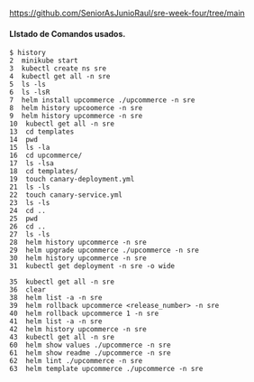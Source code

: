 https://github.com/SeniorAsJunioRaul/sre-week-four/tree/main
#### LIstado de Comandos usados.

    $ history
    2  minikube start
    3  kubectl create ns sre
    4  kubectl get all -n sre
    5  ls -ls
    6  ls -lsR
    7  helm install upcommerce ./upcommerce -n sre
    8  helm history upcoomerce -n sre
    9  helm history upcommerce -n sre
    10  kubectl get all -n sre
    13  cd templates
    14  pwd
    15  ls -la
    16  cd upcommerce/
    17  ls -lsa
    18  cd templates/
    19  touch canary-deployment.yml
    21  ls -ls
    22  touch canary-service.yml
    23  ls -ls
    24  cd ..
    25  pwd
    26  cd ..
    27  ls -ls
    28  helm history upcommerce -n sre
    29  helm upgrade upcommerce ./upcommerce -n sre
    30  helm history upcommerce -n sre
    31  kubectl get deployment -n sre -o wide

    35  kubectl get all -n sre
    36  clear
    38  helm list -a -n sre
    39  helm rollback upcommerce <release_number> -n sre
    40  helm rollback upcommerce 1 -n sre
    41  helm list -a -n sre
    42  helm history upcommerce -n sre
    43  kubectl get all -n sre
    60  helm show values ./upcommerce -n sre
    61  helm show readme ./upcommerce -n sre 
    62  helm lint ./upcommerce -n sre
    63  helm template upcommerce ./upcommerce -n sre

